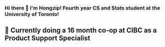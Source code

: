 ### Hi there 👋 I'm Hongzip! Fourth year CS and Stats student at the University of Toronto!
## 💼 Currently doing a 16 month co-op at CIBC as a Product Support Specialist

<!--
**hongzipkim/hongzipkim** is a ✨ _special_ ✨ repository because its `README.md` (this file) appears on your GitHub profile.

Here are some ideas to get you started:

- 🔭 I’m currently working on ...
- 🌱 I’m currently learning ...
- 👯 I’m looking to collaborate on ...
- 🤔 I’m looking for help with ...
- 💬 Ask me about ...
- 📫 How to reach me: ...
- 😄 Pronouns: ...
- ⚡ Fun fact: ...
-->
